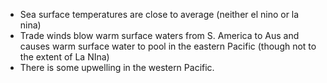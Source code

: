 - Sea surface temperatures are close to average (neither el nino or la nina)
- Trade winds blow warm surface waters from S. America to Aus and causes warm surface water to pool in the eastern Pacific (though not to the extent of La NIna)
- There is some upwelling in the western Pacific.